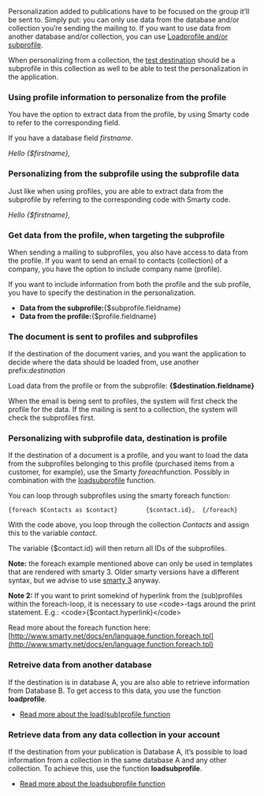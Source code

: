 Personalization added to publications have to be focused on the group
it’ll be sent to. Simply put: you can only use data from the database
and/or collection you’re sending the mailing to. If you want to use data
from another database and/or collection, you can use [Loadprofile and/or
subprofile](./loadprofile-and-loadsubprofile.en.md).

When personalizing from a collection, the [test
destination](./what-is-the-test-destination.en.md)
should be a subprofile in this collection as well to be able to test the
personalization in the application.

### Using profile information to personalize from the profile

You have the option to extract data from the profile, by using Smarty
code to refer to the corresponding field.

If you have a database field *firstname*.

*Hello {\$firstname},*

### Personalizing from the subprofile using the subprofile data

Just like when using profiles, you are able to extract data from the
subprofile by referring to the corresponding code with Smarty code.

*Hello {\$firstname},*

### Get data from the profile, when targeting the subprofile

When sending a mailing to subprofiles, you also have access to data from
the profile. If you want to send an email to contacts (collection) of a
company, you have the option to include company name (profile).

If you want to include information from both the profile and the sub
profile, you have to specify the destination in the personalization.

-   **Data from the subprofile:**{\$subprofile.fieldname}
-   **Data from the profile:**{\$profile.fieldname}

### The document is sent to profiles and subprofiles

If the destination of the document varies, and you want the application
to decide where the data should be loaded from, use another
prefix:*destination*

Load data from the profile or from the subprofile:
**{\$destination.fieldname}**

When the email is being sent to profiles, the system will first check
the profile for the data. If the mailing is sent to a collection, the
system will check the subprofiles first.

### Personalizing with subprofile data, destination is profile

If the destination of a document is a profile, and you want to load the
data from the subprofiles belonging to this profile (purchased items
from a customer, for example), use the Smarty *foreach*function.
Possibly in combination with the
[loadsubprofile](./loadprofile-and-loadsubprofile.en.md)
function.

You can loop through subprofiles using the smarty foreach function:

`{foreach $Contacts as $contact}        {$contact.id},  {/foreach}`

With the code above, you loop through the collection *Contacts* and
assign this to the variable *contact*.

The variable {\$contact.id} will then return all IDs of the subprofiles.

**Note:** the foreach example mentioned above can only be used in
templates that are rendered with smarty 3. Older smarty versions have a
different syntax, but we advise to use [smarty
3](./smarty-2-vs-smarty-3.en.md) anyway.

**Note 2:** If you want to print somekind of hyperlink from the
(sub)profiles within the foreach-loop, it is necessary to use
\<code\>-tags around the print statement. E.g.:
\<code\>{\$contact.hyperlink}\</code\>

Read more about the foreach function here:
[http://www.smarty.net/docs/en/language.function.foreach.tpl](http://www.smarty.net/docs/en/language.function.foreach.tpl)

### Retreive data from another database

If the destination is in database A, you are also able to retrieve
information from Database B. To get access to this data, you use the
function **loadprofile**.

-   [Read more about the load(sub)profile
    function](./loadprofile-and-loadsubprofile.en.md)

### Retrieve data from any data collection in your account

If the destination from your publication is Database A, it’s possible to
load information from a collection in the same database A and any other
collection. To achieve this, use the function **loadsubprofile**.

-   [Read more about the loadsubprofile
    function](./loadprofile-and-loadsubprofile.en.md)

